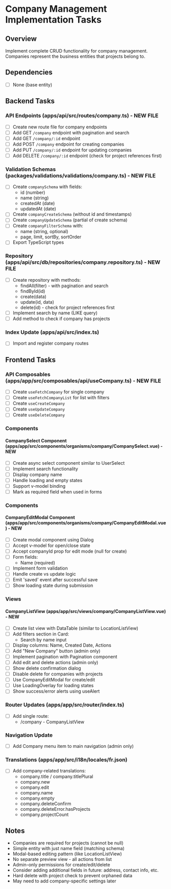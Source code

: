 # Company Management Implementation Tasks

## Overview

Implement complete CRUD functionality for company management. Companies represent the business entities that projects belong to.

## Dependencies

- [ ] None (base entity)

## Backend Tasks

### API Endpoints (apps/api/src/routes/company.ts) - NEW FILE

- [ ] Create new route file for company endpoints
- [ ] Add GET `/company` endpoint with pagination and search
- [ ] Add GET `/company/:id` endpoint
- [ ] Add POST `/company` endpoint for creating companies
- [ ] Add PUT `/company/:id` endpoint for updating companies
- [ ] Add DELETE `/company/:id` endpoint (check for project references first)

### Validation Schemas (packages/validations/validations/company.ts) - NEW FILE

- [ ] Create `companySchema` with fields:
    - id (number)
    - name (string)
    - createdAt (date)
    - updatedAt (date)
- [ ] Create `companyCreateSchema` (without id and timestamps)
- [ ] Create `companyUpdateSchema` (partial of create schema)
- [ ] Create `companyFilterSchema` with:
    - name (string, optional)
    - page, limit, sortBy, sortOrder
- [ ] Export TypeScript types

### Repository (apps/api/src/db/repositories/company.repository.ts) - NEW FILE

- [ ] Create repository with methods:
    - findAll(filter) - with pagination and search
    - findById(id)
    - create(data)
    - update(id, data)
    - delete(id) - check for project references first
- [ ] Implement search by name (LIKE query)
- [ ] Add method to check if company has projects

### Index Update (apps/api/src/index.ts)

- [ ] Import and register company routes

## Frontend Tasks

### API Composables (apps/app/src/composables/api/useCompany.ts) - NEW FILE

- [ ] Create `useFetchCompany` for single company
- [ ] Create `useFetchCompanyList` for list with filters
- [ ] Create `useCreateCompany`
- [ ] Create `useUpdateCompany`
- [ ] Create `useDeleteCompany`

### Components

#### CompanySelect Component (apps/app/src/components/organisms/company/CompanySelect.vue) - NEW

- [ ] Create async select component similar to UserSelect
- [ ] Implement search functionality
- [ ] Display company name
- [ ] Handle loading and empty states
- [ ] Support v-model binding
- [ ] Mark as required field when used in forms

### Components

#### CompanyEditModal Component (apps/app/src/components/organisms/company/CompanyEditModal.vue) - NEW

- [ ] Create modal component using Dialog
- [ ] Accept v-model for open/close state
- [ ] Accept companyId prop for edit mode (null for create)
- [ ] Form fields:
    - Name (required)
- [ ] Implement form validation
- [ ] Handle create vs update logic
- [ ] Emit 'saved' event after successful save
- [ ] Show loading state during submission

### Views

#### CompanyListView (apps/app/src/views/company/CompanyListView.vue) - NEW

- [ ] Create list view with DataTable (similar to LocationListView)
- [ ] Add filters section in Card:
    - Search by name input
- [ ] Display columns: Name, Created Date, Actions
- [ ] Add "New Company" button (admin only)
- [ ] Implement pagination with Pagination component
- [ ] Add edit and delete actions (admin only)
- [ ] Show delete confirmation dialog
- [ ] Disable delete for companies with projects
- [ ] Use CompanyEditModal for create/edit
- [ ] Use LoadingOverlay for loading states
- [ ] Show success/error alerts using useAlert

### Router Updates (apps/app/src/router/index.ts)

- [ ] Add single route:
    - /company - CompanyListView

### Navigation Update

- [ ] Add Company menu item to main navigation (admin only)

### Translations (apps/app/src/i18n/locales/fr.json)

- [ ] Add company-related translations:
    - company.title / company.titlePlural
    - company.new
    - company.edit
    - company.name
    - company.empty
    - company.deleteConfirm
    - company.deleteError.hasProjects
    - company.projectCount

## Notes

- Companies are required for projects (cannot be null)
- Simple entity with just name field (matching schema)
- Modal-based editing pattern (like LocationListView)
- No separate preview view - all actions from list
- Admin-only permissions for create/edit/delete
- Consider adding additional fields in future: address, contact info, etc.
- Hard delete with project check to prevent orphaned data
- May need to add company-specific settings later
